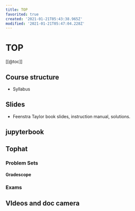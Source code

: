 ```yaml
---
title: TOP
favorited: true
created: '2021-01-21T05:43:38.965Z'
modified: '2021-01-21T05:47:04.228Z'
---
```


# TOP

[[@toc]]

## Course structure
- Syllabus

## Slides
  - Feenstra Taylor book slides, instruction manual, solutions.

## jupyterbook

## Tophat

### Problem Sets

#### Gradescope

### Exams

## VIdeos and doc camera


